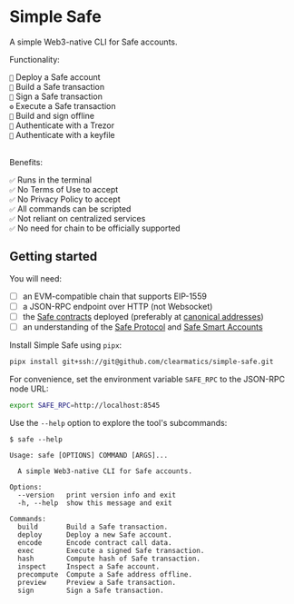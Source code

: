 # Simple Safe

A simple Web3-native CLI for Safe accounts.

Functionality:

<div>
<code>🚀</code> Deploy a Safe account<br/>
<code>📝</code> Build a Safe transaction<br/>
<code>🔏</code> Sign a Safe transaction<br/>
<code>⚙️</code> Execute a Safe transaction<br/>
<code>🔌</code> Build and sign offline<br/>
<code>🪪</code> Authenticate with a Trezor<br/>
<code>🪪</code> Authenticate with a keyfile<br/>
</div><br/>

Benefits:

<div>
<code>✅</code> Runs in the terminal<br/>
<code>✅</code> No Terms of Use to accept<br/>
<code>✅</code> No Privacy Policy to accept<br/>
<code>✅</code> All commands can be scripted<br/>
<code>✅</code> Not reliant on centralized services<br/>
<code>✅</code> No need for chain to be officially supported<br/>
</div>

## Getting started

You will need:

- [ ] an EVM-compatible chain that supports EIP-1559
- [ ] a JSON-RPC endpoint over HTTP (not Websocket)
- [ ] the [Safe contracts](https://github.com/safe-global/safe-smart-account)
      deployed (preferably at
      [canonical addresses](https://github.com/safe-global/safe-singleton-factory?tab=readme-ov-file#how-to-get-the-singleton-deployed-to-your-network))
- [ ] an understanding of the
      [Safe Protocol](https://github.com/safe-global/safe-smart-account/blob/v1.4.1/docs/overview.md)
      and
      [Safe Smart Accounts](https://docs.safe.global/advanced/smart-account-overview)

Install Simple Safe using `pipx`:

```sh
pipx install git+ssh://git@github.com/clearmatics/simple-safe.git
```

For convenience, set the environment variable `SAFE_RPC` to the JSON-RPC node
URL:

```sh
export SAFE_RPC=http://localhost:8545
```

Use the `--help` option to explore the tool's subcommands:

```console
$ safe --help

Usage: safe [OPTIONS] COMMAND [ARGS]...

  A simple Web3-native CLI for Safe accounts.

Options:
  --version   print version info and exit
  -h, --help  show this message and exit

Commands:
  build       Build a Safe transaction.
  deploy      Deploy a new Safe account.
  encode      Encode contract call data.
  exec        Execute a signed Safe transaction.
  hash        Compute hash of Safe transaction.
  inspect     Inspect a Safe account.
  precompute  Compute a Safe address offline.
  preview     Preview a Safe transaction.
  sign        Sign a Safe transaction.
```
